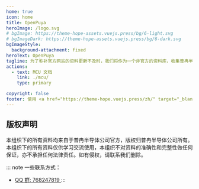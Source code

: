 ```yaml
---
home: true
icon: home
title: OpenPuya
heroImage: /logo.svg
# bgImage: https://theme-hope-assets.vuejs.press/bg/6-light.svg
# bgImageDark: https://theme-hope-assets.vuejs.press/bg/6-dark.svg
bgImageStyle:
  background-attachment: fixed
heroText: OpenPuya
tagline: 为了弥补官方网站的资料更新不及时，我们将作为一个非官方的资料库，收集普冉半导体公司的产品资料。
actions:
  - text: MCU 文档
    link: ./mcu/
    type: primary

copyright: false
footer: 使用 <a href="https://theme-hope.vuejs.press/zh/" target="_blank">VuePress Theme Hope</a> 主题 | CC-BY_SA 4.0 协议, 版权所有 © 2023-present OpenPuya
---
```


## 版权声明

本组织下的所有资料均来自于普冉半导体公司官方，版权归普冉半导体公司所有。本组织下的所有资料仅供学习交流使用，本组织不对资料的准确性和完整性做任何保证，亦不承担任何法律责任。如有侵权，请联系我们删除。

::: note
一些联系方式：
- [QQ 群: 768247819 ](http://qm.qq.com/cgi-bin/qm/qr?_wv=1027&k=aEMLfw5UV1s3OlzTnDv9vdKEQ7cRcZem&authKey=7D%2BV0i1cnO7icwooY4WuYhRE5%2BkeEv37nyk5VzntNgVN6UBFTR3lmUE84cluI2y3&noverify=0&group_code=768247819)
:::
